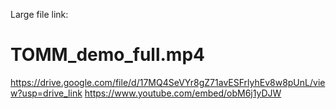 Large file link:
# TOMM_demo_full.mp4
https://drive.google.com/file/d/17MQ4SeVYr8gZ71avESFrlyhEv8w8pUnL/view?usp=drive_link
https://www.youtube.com/embed/obM6j1yDJW
